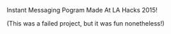 Instant Messaging Pogram Made At LA Hacks 2015!

(This was a failed project, but it was fun nonetheless!)

